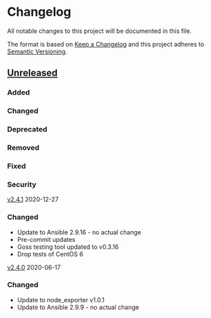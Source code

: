 # Changelog
All notable changes to this project will be documented in this file.

The format is based on [Keep a Changelog](http://keepachangelog.com/en/1.0.0/)
and this project adheres to [Semantic Versioning](http://semver.org/spec/v2.0.0.html).

## [Unreleased]
### Added
### Changed
### Deprecated
### Removed
### Fixed
### Security

[v2.4.1] 2020-12-27
### Changed
- Update to Ansible 2.9.16 - no actual change
- Pre-commit updates
- Goss testing tool updated to v0.3.16
- Drop tests of CentOS 6

[v2.4.0] 2020-06-17
### Changed
- Update to node_exporter v1.0.1
- Update to Ansible 2.9.9 - no actual change

[Unreleased]: https://github.com/olivierlacan/keep-a-changelog/compare/v2.4.0...HEAD
[v2.4.1]: https://github.com/bdellegrazie/ansible-role-node_exporter/compare/v2.4.0...v2.4.1
[v2.4.0]: https://github.com/bdellegrazie/ansible-role-node_exporter/compare/v2.3.0...v2.4.0
[v2.3.0]: https://github.com/bdellegrazie/ansible-role-node_exporter/compare/v2.2.2...v2.3.0
[v2.2.2]: https://github.com/bdellegrazie/ansible-role-node_exporter/compare/v2.2.1...v2.2.2
[v2.2.1]: https://github.com/bdellegrazie/ansible-role-node_exporter/compare/v2.2.0...v2.2.1
[v2.2.0]: https://github.com/bdellegrazie/ansible-role-node_exporter/compare/v2.1.0...v2.2.0
[v2.1.0]: https://github.com/bdellegrazie/ansible-role-node_exporter/compare/v2.0.2...v2.1.0
[v2.0.2]: https://github.com/bdellegrazie/ansible-role-node_exporter/compare/v2.0.1...v2.0.2
[v2.0.1]: https://github.com/bdellegrazie/ansible-role-node_exporter/compare/v2.0.0...v2.0.1
[v2.0.0]: https://github.com/bdellegrazie/ansible-role-node_exporter/compare/v1.1.0...v2.0.0
[v1.1.0]: https://github.com/bdellegrazie/ansible-role-node_exporter/compare/v1.0.1...v1.1.0
[v1.0.1]: https://github.com/bdellegrazie/ansible-role-node_exporter/compare/v1.0.0...v1.0.1
[v1.0.0]: https://github.com/bdellegrazie/ansible-role-node_exporter/compare/...v1.0.0
